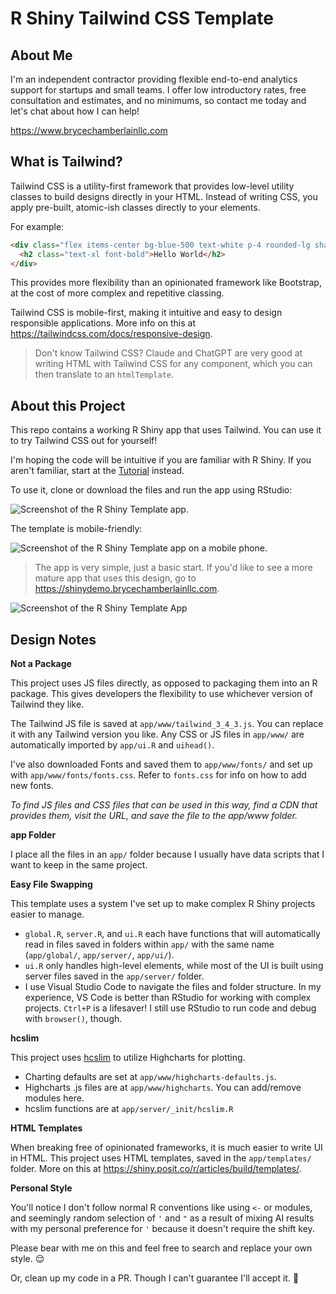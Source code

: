 # R Shiny Tailwind CSS Template

## About Me

I'm an independent contractor providing flexible end-to-end analytics support for startups and small teams. I offer low introductory rates, free consultation and estimates, and no minimums, so contact me today and let's chat about how I can help!

https://www.brycechamberlainllc.com

## What is Tailwind?

Tailwind CSS is a utility-first framework that provides low-level utility classes to build designs directly in your HTML. 
Instead of writing CSS, you apply pre-built, atomic-ish classes directly to your elements. 

For example:

```html
<div class="flex items-center bg-blue-500 text-white p-4 rounded-lg shadow-md">
  <h2 class="text-xl font-bold">Hello World</h2>
</div>
```

This provides more flexibility than an opinionated framework like Bootstrap, at the cost of more complex and repetitive classing.

Tailwind CSS is mobile-first, making it intuitive and easy to design responsible applications. More info on this at https://tailwindcss.com/docs/responsive-design.

> Don't know Tailwind CSS? Claude and ChatGPT are very good at writing HTML with Tailwind CSS for any component, which you can then translate to an `htmlTemplate`.


## About this Project

This repo contains a working R Shiny app that uses Tailwind. You can use it to try Tailwind CSS out for yourself!

I'm hoping the code will be intuitive if you are familiar with R Shiny. If you aren't familiar, start at the [Tutorial](https://shiny.posit.co/r/getstarted/shiny-basics/lesson1/) instead. 

To use it, clone or download the files and run the app using RStudio:

![Screenshot of the R Shiny Template app.](https://github.com/superchordate/rshiny-template-tailwind/blob/main/img/screenshot.jpg)

The template is mobile-friendly:

![Screenshot of the R Shiny Template app on a mobile phone.](https://github.com/superchordate/rshiny-template-tailwind/blob/main/img/screenshot-mobile.jpg)

> The app is very simple, just a basic start. If you'd like to see a more mature app that uses this design, go to https://shinydemo.brycechamberlainllc.com.

![Screenshot of the R Shiny Template App](https://github.com/superchordate/rshiny-template-tailwind/blob/main/img/screenshot-shinydemo.jpg)


## Design Notes


**Not a Package**

This project uses JS files directly, as opposed to packaging them into an R package. This gives developers the flexibility to use whichever version of Tailwind they like. 

The Tailwind JS file is saved at `app/www/tailwind_3_4_3.js`. You can replace it with any Tailwind version you like. Any CSS or JS files in `app/www/` are automatically imported by `app/ui.R` and `uihead()`.

I've also downloaded Fonts and saved them to `app/www/fonts/` and set up with `app/www/fonts/fonts.css`. Refer to `fonts.css` for info on how to add new fonts. 

_To find JS files and CSS files that can be used in this way, find a CDN that provides them, visit the URL, and save the file to the app/www folder._


**app Folder**

I place all the files in an `app/` folder because I usually have data scripts that I want to keep in the same project. 


**Easy File Swapping** 

This template uses a system I've set up to make complex R Shiny projects easier to manage. 

* `global.R`, `server.R`, and `ui.R` each have functions that will automatically read in files saved in folders within `app/` with the same name (`app/global/`, `app/server/`, `app/ui/`).
* `ui.R` only handles high-level elements, while most of the UI is built using server files saved in the `app/server/` folder. 
* I use Visual Studio Code to navigate the files and folder structure. In my experience, VS Code is better than RStudio for working with complex projects. `Ctrl+P` is a lifesaver! I still use RStudio to run code and debug with `browser()`, though. 

**hcslim**

This project uses [hcslim](https://github.com/superchordate/hcslim/) to utilize Highcharts for plotting. 

* Charting defaults are set at `app/www/highcharts-defaults.js`.
* Highcharts .js files are at `app/www/highcharts`. You can add/remove modules here. 
* hcslim functions are at `app/server/_init/hcslim.R`

**HTML Templates**

When breaking free of opinionated frameworks, it is much easier to write UI in HTML. This project uses HTML templates, saved in the `app/templates/` folder. More on this at https://shiny.posit.co/r/articles/build/templates/.

**Personal Style**

You'll notice I don't follow normal R conventions like using `<-` or modules, and seemingly random selection of `'` and `"` as a result of mixing AI results with my personal preference for `'` because it doesn't require the shift key. 

Please bear with me on this and feel free to search and replace your own style. :relieved:

Or, clean up my code in a PR. Though I can't guarantee I'll accept it. :pray: